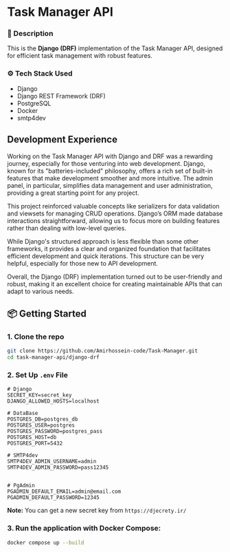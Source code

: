 # Task Manager API

### 🔺 Description

This is the **Django (DRF)** implementation of the Task Manager API, designed for efficient task management with robust features.

### ⚙️ Tech Stack Used

- Django
- Django REST Framework (DRF)
- PostgreSQL
- Docker
- smtp4dev

## Development Experience

Working on the Task Manager API with Django and DRF was a rewarding journey, especially for those venturing into web development. Django, known for its "batteries-included" philosophy, offers a rich set of built-in features that make development smoother and more intuitive. The admin panel, in particular, simplifies data management and user administration, providing a great starting point for any project.

This project reinforced valuable concepts like serializers for data validation and viewsets for managing CRUD operations. Django’s ORM made database interactions straightforward, allowing us to focus more on building features rather than dealing with low-level queries.

While Django's structured approach is less flexible than some other frameworks, it provides a clear and organized foundation that facilitates efficient development and quick iterations. This structure can be very helpful, especially for those new to API development.

Overall, the Django (DRF) implementation turned out to be user-friendly and robust, making it an excellent choice for creating maintainable APIs that can adapt to various needs.

## 📦 Getting Started

### 1. Clone the repo

```bash
git clone https://github.com/Amirhossein-code/Task-Manager.git
cd task-manager-api/django-drf
```

### 2. Set Up `.env` File

```text
# Django
SECRET_KEY=secret_key
DJANGO_ALLOWED_HOSTS=localhost

# DataBase
POSTGRES_DB=postgres_db
POSTGRES_USER=postgres
POSTGRES_PASSWORD=postgres_pass
POSTGRES_HOST=db
POSTGRES_PORT=5432

# SMTP4dev
SMTP4DEV_ADMIN_USERNAME=admin
SMTP4DEV_ADMIN_PASSWORD=pass12345


# PgAdmin
PGADMIN_DEFAULT_EMAIL=admin@email.com
PGADMIN_DEFAULT_PASSWORD=12345

```

**Note:** You can get a new secret key from `https://djecrety.ir/`

### 3. Run the application with Docker Compose:

```bash
docker compose up --build
```

